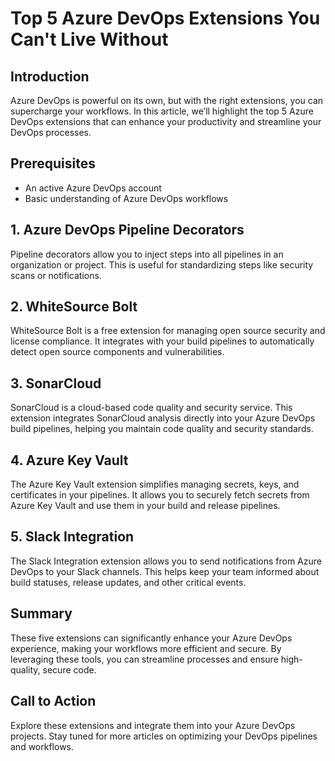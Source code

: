 # Top 5 Azure DevOps Extensions You Can't Live Without

## Introduction

Azure DevOps is powerful on its own, but with the right extensions, you can supercharge your workflows. In this article, we’ll highlight the top 5 Azure DevOps extensions that can enhance your productivity and streamline your DevOps processes.

## Prerequisites

- An active Azure DevOps account
- Basic understanding of Azure DevOps workflows

## 1. Azure DevOps Pipeline Decorators

Pipeline decorators allow you to inject steps into all pipelines in an organization or project. This is useful for standardizing steps like security scans or notifications.

## 2. WhiteSource Bolt

WhiteSource Bolt is a free extension for managing open source security and license compliance. It integrates with your build pipelines to automatically detect open source components and vulnerabilities.

## 3. SonarCloud

SonarCloud is a cloud-based code quality and security service. This extension integrates SonarCloud analysis directly into your Azure DevOps build pipelines, helping you maintain code quality and security standards.

## 4. Azure Key Vault

The Azure Key Vault extension simplifies managing secrets, keys, and certificates in your pipelines. It allows you to securely fetch secrets from Azure Key Vault and use them in your build and release pipelines.

## 5. Slack Integration

The Slack Integration extension allows you to send notifications from Azure DevOps to your Slack channels. This helps keep your team informed about build statuses, release updates, and other critical events.

## Summary

These five extensions can significantly enhance your Azure DevOps experience, making your workflows more efficient and secure. By leveraging these tools, you can streamline processes and ensure high-quality, secure code.

## Call to Action

Explore these extensions and integrate them into your Azure DevOps projects. Stay tuned for more articles on optimizing your DevOps pipelines and workflows.
